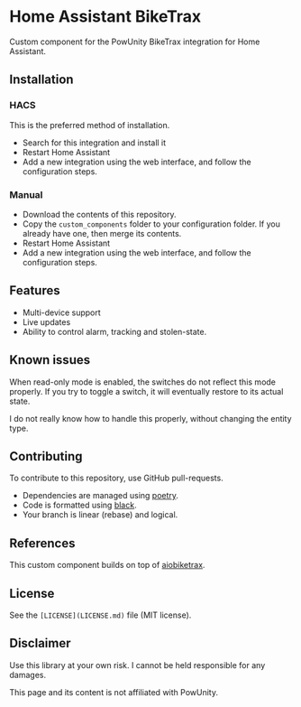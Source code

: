 # Home Assistant BikeTrax
Custom component for the PowUnity BikeTrax integration for Home Assistant.

## Installation

### HACS
This is the preferred method of installation.

- Search for this integration and install it
- Restart Home Assistant
- Add a new integration using the web interface, and follow the configuration
  steps.

### Manual
- Download the contents of this repository.
- Copy the `custom_components` folder to your configuration folder. If you
  already have one, then merge its contents.
- Restart Home Assistant
- Add a new integration using the web interface, and follow the configuration
  steps.

## Features
* Multi-device support
* Live updates
* Ability to control alarm, tracking and stolen-state.

## Known issues
When read-only mode is enabled, the switches do not reflect this mode properly.
If you try to toggle a switch, it will eventually restore to its actual state.

I do not really know how to handle this properly, without changing the entity
type.

## Contributing
To contribute to this repository, use GitHub pull-requests.

- Dependencies are managed using [poetry](https://python-poetry.org/).
- Code is formatted using [black](https://github.com/psf/black).
- Your branch is linear (rebase) and logical.

## References
This custom component builds on top of
[aiobiketrax](https://github.com/basilfx/aiobiketrax).

## License
See the `[LICENSE](LICENSE.md)` file (MIT license).

## Disclaimer
Use this library at your own risk. I cannot be held responsible for any
damages.

This page and its content is not affiliated with PowUnity.